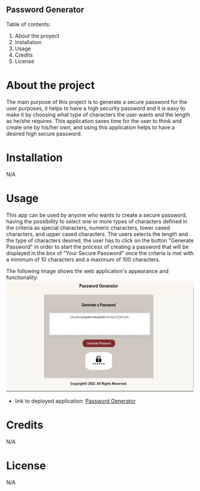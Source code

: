 ## Password Generator ##

Table of contents:

1. About the proyect
2. Installation
3. Usage
4. Credits
5. License

# About the project #

The main purpose of this project is to generate a secure password for the user purposes, it helps to have a high security password and it is easy to make it by choosing what type of characters the user wants and the length as he/she requires. This application saves time for the user to think and create one by his/her own, and using this application helps to have a desired high secure password.

# Installation #

N/A

# Usage #

This app can be used by anyone who wants to create a secure password, having the possibility to select one or more types of characters defined in the criteria as special characters, numeric characters, lower cased characters, and upper cased characters. 
The users selects the length and the type of characters desired, the user has to click on the button "Generate Password" in order to start the process of creating a password that will be displayed in the box of "Your Secure Password" once the criteria is met with a minimum of 10 characters and a maximum of 100 characters.

The following image shows the web application's appearance and functionality:
![Application appearance](./assets/images/password_generator.jpg)

- link to deployed application: [Password Generator](https://naidiri1.github.io/password-generator/)


# Credits #

N/A

# License #
N/A

